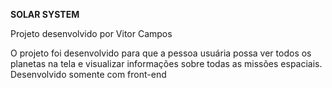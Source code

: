 __SOLAR SYSTEM__

Projeto desenvolvido por Vitor Campos

O projeto foi desenvolvido para que a pessoa usuária possa ver todos os planetas na tela e visualizar informações sobre todas as missões espaciais. Desenvolvido somente com front-end